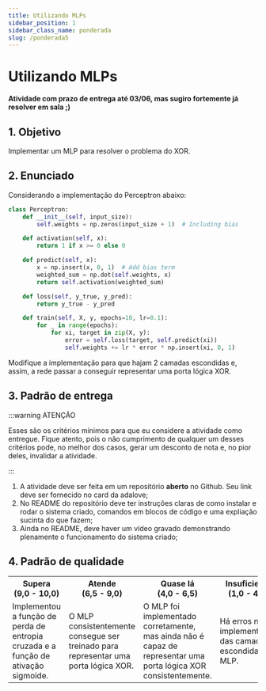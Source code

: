 ```yaml
---
title: Utilizando MLPs
sidebar_position: 1
sidebar_class_name: ponderada
slug: /ponderada5
---
```


# Utilizando MLPs

**Atividade com prazo de entrega até 03/06, mas sugiro fortemente já resolver
em sala ;)**

## 1. Objetivo

Implementar um MLP para resolver o problema do XOR.

## 2. Enunciado

Considerando a implementação do Perceptron abaixo:

```python showLineNumbers title=perceptron.py
class Perceptron:
    def __init__(self, input_size):
        self.weights = np.zeros(input_size + 1)  # Including bias

    def activation(self, x):
        return 1 if x >= 0 else 0

    def predict(self, x):
        x = np.insert(x, 0, 1)  # Add bias term
        weighted_sum = np.dot(self.weights, x)
        return self.activation(weighted_sum)

    def loss(self, y_true, y_pred):
        return y_true - y_pred

    def train(self, X, y, epochs=10, lr=0.1):
        for _ in range(epochs):
            for xi, target in zip(X, y):
                error = self.loss(target, self.predict(xi))
                self.weights += lr * error * np.insert(xi, 0, 1)
```

Modifique a implementação para que hajam 2 camadas escondidas e, assim, a rede
passar a conseguir representar uma porta lógica XOR.

## 3. Padrão de entrega

:::warning ATENÇÃO

Esses são os critérios mínimos para que eu considere a atividade como entregue.
Fique atento, pois o não cumprimento de qualquer um desses critérios pode, no
melhor dos casos, gerar um desconto de nota e, no pior deles, invalidar a
atividade.

:::

1. A atividade deve ser feita em um repositório **aberto** no Github. Seu link
deve ser fornecido no card da adalove;
2. No README do repositório deve ter instruções claras de como instalar e rodar o
sistema criado, comandos em blocos de código e uma expliação sucinta do que
fazem;
3. Ainda no README, deve haver um vídeo gravado demonstrando plenamente o
funcionamento do sistema criado;

## 4. Padrão de qualidade

<table>
  <tr>
    <th>Supera<br/>(9,0 - 10,0)</th>
    <th>Atende<br/>(6,5 - 9,0)</th>
    <th>Quase lá<br/>(4,0 - 6,5)</th>
    <th>Insuficiente<br/>(1,0 - 4,0)</th>
    <th>Desalinhado<br/>(0,0 - 1,0)</th>
  </tr>
  <tr>
    <td>Implementou a função de perda de entropia cruzada e a função de
    ativação sigmoide.</td>
    <td>O MLP consistentemente consegue ser treinado para representar uma porta
    lógica XOR.</td>
    <td>O MLP foi implementado corretamente, mas ainda não é capaz de
    representar uma porta lógica XOR consistentemente.</td>
    <td>Há erros na implementação das camadas escondidas do MLP.</td>
    <td>Entrega fora de contexto.</td>
  </tr>
</table>
